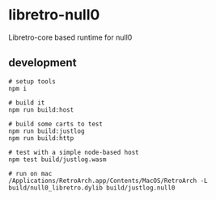 # libretro-null0
Libretro-core based runtime for null0


## development

```
# setup tools
npm i

# build it
npm run build:host

# build some carts to test
npm run build:justlog
npm run build:http

# test with a simple node-based host
npm test build/justlog.wasm

# run on mac
/Applications/RetroArch.app/Contents/MacOS/RetroArch -L build/null0_libretro.dylib build/justlog.null0
```